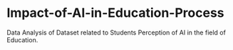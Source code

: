 # Impact-of-AI-in-Education-Process
Data Analysis of Dataset related to Students Perception of AI in the field of Education. 
